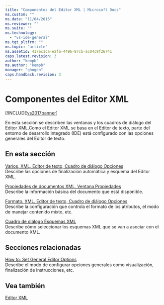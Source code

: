 ```yaml
---
title: "Componentes del Editor XML | Microsoft Docs"
ms.custom: ""
ms.date: "11/04/2016"
ms.reviewer: ""
ms.suite: ""
ms.technology: 
  - "vs-ide-general"
ms.tgt_pltfrm: ""
ms.topic: "article"
ms.assetid: 417ec1ca-e2fa-4496-87cb-ac04c9f26741
caps.latest.revision: 3
author: "kempb"
ms.author: "kempb"
manager: "ghogen"
caps.handback.revision: 3
---
```

# Componentes del Editor XML
[!INCLUDE[vs2017banner](../code-quality/includes/vs2017banner.md)]

En esta sección se describen las ventanas y los cuadros de diálogo del Editor XML.Como el Editor XML se basa en el Editor de texto, parte del entorno de desarrollo integrado \(IDE\) está configurado con las opciones generales del Editor de texto.  
  
## En esta sección  
 [Varios, XML, Editor de texto, Cuadro de diálogo Opciones](../xml-tools/miscellaneous-xml-text-editor-options-dialog-box.md)  
 Describe las opciones de finalización automática y esquema del Editor XML.  
  
 [Propiedades de documentos XML, Ventana Propiedades](../xml-tools/xml-document-properties-properties-window.md)  
 Describe la información básica del documento que está disponible.  
  
 [Formato, XML, Editor de texto, Cuadro de diálogo Opciones](../xml-tools/formatting-xml-text-editor-options-dialog-box.md)  
 Describe la configuración que controla el formato de los atributos, el modo de manejar contenido mixto, etc.  
  
 [Cuadro de diálogo Esquemas XML](../xml-tools/xml-schemas-dialog-box.md)  
 Describe cómo seleccionar los esquemas XML que se van a asociar con el documento XML.  
  
## Secciones relacionadas  
 [How to: Set General Editor Options](http://msdn.microsoft.com/es-es/704e4a7b-2162-4bed-8a47-f4f6ffec98c2)  
 Describe el modo de configurar opciones generales como visualización, finalización de instrucciones, etc.  
  
## Vea también  
 [Editor XML](../xml-tools/xml-editor.md)